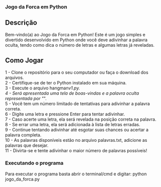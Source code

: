 ### Jogo da Forca em Python

## Descrição

Bem-vindo(a) ao Jogo da Forca em Python! Este é um jogo simples e divertido desenvolvido em Python onde você deve adivinhar a palavra oculta, tendo como dica o número de letras e algumas letras já reveladas.

## Como Jogar

1 - Clone o repositório para o seu computador ou faça o download dos arquivos.</br>
2 - Certifique-se de ter o Python instalado em sua máquina.</br>
3 - Execute o arquivo hangman*v1.py.</br>
4 - Será apresentada uma tela de boas-vindas e a palavra oculta representada por "*".</br>
5 - Você tem um número limitado de tentativas para adivinhar a palavra correta.</br>
6 - Digite uma letra e pressione Enter para tentar adivinhar.</br>
7 - Caso acerte uma letra, ela será revelada na posição correta na palavra.</br>
8 - Se errar uma letra, ela será adicionada à lista de letras erradas.</br>
9 - Continue tentando adivinhar até esgotar suas chances ou acertar a palavra completa.</br>
10 - As palavras disponíveis estão no arquivo palavras.txt, adicione as palavras que desejar.</br>
11 - Divirta-se e tente adivinhar o maior número de palavras possíveis!</br>

### Executando o programa

Para executar o programa basta abrir o terminal/cmd e digitar:
python jogo_da_forca.py
